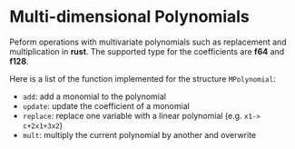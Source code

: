 Multi-dimensional Polynomials
==============================

Peform operations with multivariate polynomials such as replacement and multiplication in **rust**.
The supported type for the coefficients are **f64** and **f128**. 

Here is a list of the function implemented for the structure `MPolynomial`:
 - `add`: add a monomial to the polynomial
 - `update`: update the coefficient of a monomial
 - `replace`: replace one variable with a linear polynomial (e.g. `x1-> c+2x1+3x2`)
 - `mult`: multiply the current polynomial by another and overwrite

